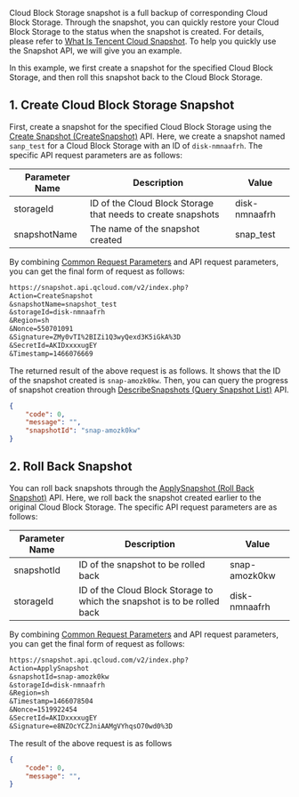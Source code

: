 Cloud Block Storage snapshot is a full backup of corresponding Cloud Block Storage. Through the snapshot, you can quickly restore your Cloud Block Storage to the status when the snapshot is created. For details, please refer to [What Is Tencent Cloud Snapshot](/doc/product/362/5754). To help you quickly use the Snapshot API, we will give you an example.

In this example, we first create a snapshot for the specified Cloud Block Storage, and then roll this snapshot back to the Cloud Block Storage.

## 1. Create Cloud Block Storage Snapshot

First, create a snapshot for the specified Cloud Block Storage using the [Create Snapshot (CreateSnapshot)](https://www.qcloud.com/doc/api/364/2529) API. Here, we create a snapshot named `sanp_test` for a Cloud Block Storage with an ID of `disk-nmnaafrh`. The specific API request parameters are as follows:

| Parameter Name | Description |  Value |
| --- | --- | --- |
| storageId | ID of the Cloud Block Storage that needs to create snapshots |  disk-nmnaafrh |
| snapshotName | The name of the snapshot created | snap_test |

By combining [Common Request Parameters](/doc/api/364/2745) and API request parameters, you can get the final form of request as follows:

```txt
https://snapshot.api.qcloud.com/v2/index.php?
Action=CreateSnapshot
&snapshotName=snapshot_test
&storageId=disk-nmnaafrh
&Region=sh
&Nonce=550701091
&Signature=ZMy0vTI%2BIZi1Q3wyQexd3K5iGkA%3D
&SecretId=AKIDxxxxugEY
&Timestamp=1466076669
```

The returned result of the above request is as follows. It shows that the ID of the snapshot created is `snap-amozk0kw`. Then, you can query the progress of snapshot creation through [DescribeSnapshots (Query Snapshot List)](https://www.qcloud.com/doc/api/364/2530) API.

```json
{
	"code": 0,
	"message": "",
	"snapshotId": "snap-amozk0kw"
}
```

## 2. Roll Back Snapshot

You can roll back snapshots through the [ApplySnapshot (Roll Back Snapshot)](https://www.qcloud.com/doc/api/364/2533) API. Here, we roll back the snapshot created earlier to the original Cloud Block Storage. The specific API request parameters are as follows:

| Parameter Name | Description |  Value |
| --- | --- | --- |
| snapshotId | ID of the snapshot to be rolled back | snap-amozk0kw |
| storageId | ID of the Cloud Block Storage to which the snapshot is to be rolled back | disk-nmnaafrh |


By combining [Common Request Parameters](/doc/api/364/2745) and API request parameters, you can get the final form of request as follows:

```txt
https://snapshot.api.qcloud.com/v2/index.php?
Action=ApplySnapshot
&snapshotId=snap-amozk0kw
&storageId=disk-nmnaafrh
&Region=sh
&Timestamp=1466078504
&Nonce=1519922454
&SecretId=AKIDxxxxugEY
&Signature=e8NZOcYCZJniAAMgVYhqsO70wd0%3D
```

The result of the above request is as follows
```json
{
	"code": 0,
	"message": "",
}
```



